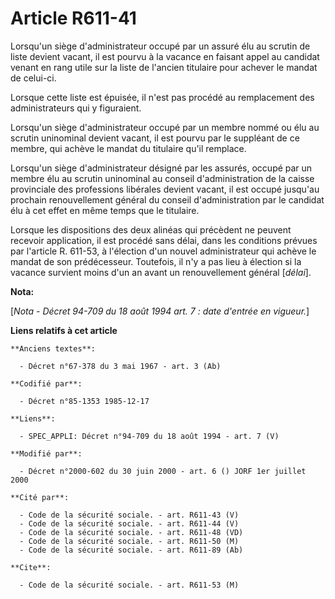 # Article R611-41

Lorsqu'un siège d'administrateur occupé par un assuré élu au scrutin de liste devient vacant, il est pourvu à la vacance en
faisant appel au candidat venant en rang utile sur la liste de l'ancien titulaire pour achever le mandat de celui-ci. 

Lorsque cette liste est épuisée, il n'est pas procédé au remplacement des administrateurs qui y figuraient. 

Lorsqu'un siège d'administrateur occupé par un membre nommé ou élu au scrutin uninominal devient vacant, il est pourvu par le
suppléant de ce membre, qui achève le mandat du titulaire qu'il remplace.

Lorsqu'un siège d'administrateur désigné par les assurés, occupé par un membre élu au scrutin uninominal au conseil
d'administration de la caisse provinciale des professions libérales devient vacant, il est occupé jusqu'au prochain
renouvellement général du conseil d'administration par le candidat élu à cet effet en même temps que le titulaire.

Lorsque les dispositions des deux alinéas qui précèdent ne peuvent recevoir application, il est procédé sans délai, dans les
conditions prévues par l'article R. 611-53, à l'élection d'un nouvel administrateur qui achève le mandat de son prédécesseur.
Toutefois, il n'y a pas lieu à élection si la vacance survient moins d'un an avant un renouvellement général [*délai*].

**Nota:**

[*Nota - Décret 94-709 du 18 août 1994 art. 7 : date d'entrée en vigueur.*]

**Liens relatifs à cet article**

	**Anciens textes**:

	  - Décret n°67-378 du 3 mai 1967 - art. 3 (Ab)

	**Codifié par**:

	  - Décret n°85-1353 1985-12-17

	**Liens**:

	  - SPEC_APPLI: Décret n°94-709 du 18 août 1994 - art. 7 (V)

	**Modifié par**:

	  - Décret n°2000-602 du 30 juin 2000 - art. 6 () JORF 1er juillet 2000

	**Cité par**:

	  - Code de la sécurité sociale. - art. R611-43 (V)
	  - Code de la sécurité sociale. - art. R611-44 (V)
	  - Code de la sécurité sociale. - art. R611-48 (VD)
	  - Code de la sécurité sociale. - art. R611-50 (M)
	  - Code de la sécurité sociale. - art. R611-89 (Ab)

	**Cite**:

	  - Code de la sécurité sociale. - art. R611-53 (M)
